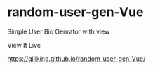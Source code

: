 # random-user-gen-Vue

<p>Simple User Bio Genrator with view</p>

<p>View It Live</p>

https://giliking.github.io/random-user-gen-Vue/
